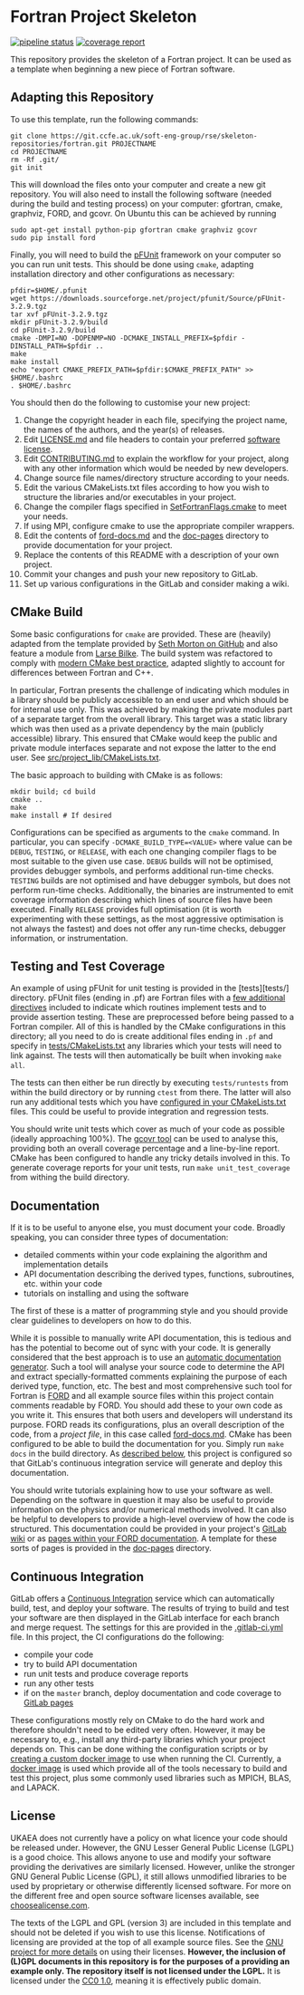 # Fortran Project Skeleton

[![pipeline status](https://git.ccfe.ac.uk/%{project_path}/badges/%{default_branch}/pipeline.svg)](https://git.ccfe.ac.uk/%{project_path}/pipelines)
[![coverage report](https://git.ccfe.ac.uk/soft-eng-group/rse/skeleton-repositories/fortran/badges/master/coverage.svg)](https://git.ccfe.ac.uk/soft-eng-group/rse/skeleton-repositories/fortran/commits/master)

This repository provides the skeleton of a Fortran project. It can be
used as a template when beginning a new piece of Fortran software.


## Adapting this Repository

To use this template, run the following commands:
```
git clone https://git.ccfe.ac.uk/soft-eng-group/rse/skeleton-repositories/fortran.git PROJECTNAME
cd PROJECTNAME
rm -Rf .git/
git init
```
This will download the files onto your computer and create a new git
repository. You will also need to install the following software
(needed during the build and testing process) on your computer:
gfortran, cmake, graphviz, FORD, and gcovr. On Ubuntu this can be
achieved by running
```
sudo apt-get install python-pip gfortran cmake graphviz gcovr
sudo pip install ford
```
Finally, you will need to build the
[pFUnit](http://pfunit.sourceforge.net/) framework on your computer so
you can run unit tests. This should be done using `cmake`, adapting
installation directory and other configurations as necessary:
```
pfdir=$HOME/.pfunit
wget https://downloads.sourceforge.net/project/pfunit/Source/pFUnit-3.2.9.tgz
tar xvf pFUnit-3.2.9.tgz
mkdir pFUnit-3.2.9/build
cd pFUnit-3.2.9/build
cmake -DMPI=NO -DOPENMP=NO -DCMAKE_INSTALL_PREFIX=$pfdir -DINSTALL_PATH=$pfdir ..
make
make install
echo "export CMAKE_PREFIX_PATH=$pfdir:$CMAKE_PREFIX_PATH" >> $HOME/.bashrc
. $HOME/.bashrc
```

You should then do the following to customise your new project:

1. Change the copyright header in each file, specifying the project
   name, the names of the authors, and the year(s) of releases.
2. Edit [LICENSE.md](LICENSE.md) and file headers to contain your
   preferred [software license](#license).
3. Edit [CONTRIBUTING.md](CONTRIBUTING.md) to explain the workflow for
   your project, along with any other information which would be
   needed by new developers.
4. Change source file names/directory structure according to your needs.
4. Edit the various CMakeLists.txt files according to how you wish to
   structure the libraries and/or executables in your project.
5. Change the compiler flags specified in
   [SetFortranFlags.cmake](cmake/Modules/SetFortranFlags.cmake) to
   meet your needs.
6. If using MPI, configure cmake to use the appropriate compiler
   wrappers.
7. Edit the contents of [ford-docs.md](ford-docs.md) and the
   [doc-pages](doc-pages) directory to provide documentation for your
   project.
8. Replace the contents of this README with a description of your own project.
9. Commit your changes and push your new repository to GitLab.
10. Set up various configurations in the GitLab and consider making a
    wiki.


## CMake Build

Some basic configurations for `cmake` are provided. These are
(heavily) adapted from the template provided by [Seth Morton on
GitHub](https://github.com/SethMMorton/cmake_fortran_template) and
also feature a module from [Larse
Bilke](https://github.com/bilke/cmake-modules). The build system was
refactored to comply with [modern CMake best
practice](https://pabloariasal.github.io/2018/02/19/its-time-to-do-cmake-right/),
adapted slightly to account for differences between Fortran and C++.

In particular, Fortran presents the challenge of indicating which
modules in a library should be publicly accessible to an end user and
which should be for internal use only. This was achieved by making the
private modules part of a separate target from the overall
library. This target was a static library which was then used as a
private dependency by the main (publicly accessible) library. This
ensured that CMake would keep the public and private module interfaces
separate and not expose the latter to the end user. See
[src/project_lib/CMakeLists.txt](src/project_lib/CMakeLists.txt).

The basic approach to building with CMake is as follows:
```
mkdir build; cd build
cmake ..
make
make install # If desired
```

Configurations can be specified as arguments to the `cmake`
command. In particular, you can specify `-DCMAKE_BUILD_TYPE=<VALUE>`
where value can be `DEBUG`, `TESTING`, or `RELEASE`, with each one
changing compiler flags to be most suitable to the given use
case. `DEBUG` builds will not be optimised, provides debugger symbols,
and performs additional run-time checks. `TESTING` builds are not
optimised and have debugger symbols, but does not perform run-time
checks. Additionally, the binaries are instrumented to emit coverage
information describing which lines of source files have been
executed. Finally `RELEASE` provides full optimisation (it is worth
experimenting with these settings, as the most aggressive optimisation
is not always the fastest) and does not offer any run-time checks,
debugger information, or instrumentation.


## Testing and Test Coverage

An example of using pFUnit for unit testing is provided in the
[tests][tests/] directory. pFUnit files (ending in .pf) are Fortran
files with a [few additional
directives](http://pfunit.sourceforge.net/page_pFUnitParser.html)
included to indicate which routines implement tests and to provide
assertion testing. These are preprocessed before being passed to a
Fortran compiler. All of this is handled by the CMake configurations
in this directory; all you need to do is create additional files
ending in `.pf` and specify in
[tests/CMakeLists.txt](tests/CMakeLists.txt) any libraries which your
tests will need to link against. The tests will then automatically be
built when invoking `make all`.

The tests can then either be run directly by executing
`tests/runtests` from within the build directory or by running `ctest`
from there. The latter will also run any additional tests which you
have [configured in your
CMakeLists.txt](https://gitlab.kitware.com/cmake/community/wikis/doc/ctest/Testing-With-CTest)
files. This could be useful to provide integration and regression
tests.

You should write unit tests which cover as much of your code as
possible (ideally approaching 100%). The [gcovr
tool](https://www.gcovr.com/en/stable/) can be used to analyse this,
providing both an overall coverage percentage and a line-by-line
report. CMake has been configured to handle any tricky details
involved in this. To generate coverage reports for your unit tests,
run `make unit_test_coverage` from withing the build directory.


## Documentation

If it is to be useful to anyone else, you must document your
code. Broadly speaking, you can consider three types of documentation:

- detailed comments within your code explaining the algorithm 
  and implementation details
- API documentation describing the derived types, functions, 
  subroutines, etc. within your code
- tutorials on installing and using the software

The first of these is a matter of programming style and you
should provide clear guidelines to developers on how to do this.

While it is possible to manually write API documentation, this is
tedious and has the potential to become out of sync with your code. It
is generally considered that the best approach is to use an [automatic
documentation
generator](https://en.wikipedia.org/wiki/Documentation_generator). Such
a tool will analyse your source code to determine the API and extract
specially-formatted comments explaining the purpose of each derived
type, function, etc. The best and most comprehensive such tool for
Fortran is [FORD](https://github.com/Fortran-FOSS-Programmers/ford)
and all example source files within this project contain comments
readable by FORD. You should add these to your own code as you write
it. This ensures that both users and developers will understand its
purpose. FORD reads its configurations, plus an overall description of
the code, from a _project file_, in this case called
[ford-docs.md](ford-docs.md). CMake has been configured to be able to
build the documentation for you. Simply run `make docs` in the build
directory. As [described below](#continuous-integration), this project
is configured so that GitLab's continuous integration service will
generate and deploy this documentation.

You should write tutorials explaining how to use your software as
well. Depending on the software in question it may also be useful to
provide information on the physics and/or numerical methods
involved. It can also be helpful to developers to provide a high-level
overview of how the code is structured. This documentation could be
provided in your project's [GitLab
wiki](https://docs.gitlab.com/ee/user/project/wiki/) or as [pages
within your FORD
documentation](https://github.com/Fortran-FOSS-Programmers/ford/wiki/Writing-Pages).
A template for these sorts of pages is provided in the
[doc-pages](doc-pages/) directory.


## Continuous Integration

GitLab offers a [Continuous
Integration](https://git.ccfe.ac.uk/help/ci/README.md) service which
can automatically build, test, and deploy your software. The results of
trying to build and test your software are then displayed in the
GitLab interface for each branch and merge request. The settings for
this are provided in the [.gitlab-ci.yml](.gitlab-ci.yml) file. In
this project, the CI configurations do the following:

- compile your code
- try to build API documentation
- run unit tests and produce coverage reports
- run any other tests
- if on the `master` branch, deploy documentation and code coverage to [GitLab pages](https://git.ccfe.ac.uk/help/user/project/pages/index.md)

These configurations mostly rely on CMake to do the hard work and
therefore shouldn't need to be edited very often. However, it may be
necessary to, e.g., install any third-party libraries which your
project depends on. This can be done withing the configuration scripts
or by [creating a custom docker
image](https://git.ccfe.ac.uk/soft-eng-group/rse/continuous-integration/custom-docker-image)
to use when running the CI. Currently, a [docker
image](https://cloud.docker.com/u/cmacmackin/repository/docker/cmacmackin/fortran-env)
is used which provide all of the tools necessary to build and test
this project, plus some commonly used libraries such as MPICH, BLAS,
and LAPACK.


## License

UKAEA does not currently have a policy on what licence your code
should be released under. However, the GNU Lesser General Public
License (LGPL) is a good choice. This allows anyone to use and modify
your software providing the derivatives are similarly
licensed. However, unlike the stronger GNU General Public License
(GPL), it still allows unmodified libraries to be used by proprietary
or otherwise differently licensed software. For more on the different
free and open source software licenses available, see
[choosealicense.com](https://choosealicense.com/licenses/).

The texts of the LGPL and GPL (version 3) are included in this
template and should not be deleted if you wish to use this
license. Notifications of licensing are provided at the top of all
example source files. See the [GNU project for more
details](https://www.gnu.org/licenses/gpl-howto.html) on using their
licenses. __However, the inclusion of (L)GPL documents in this
repository is for the purposes of a providing an example only. The
repository itself is not licensed under the LGPL.__ It is licensed
under the [CC0
1.0](https://creativecommons.org/publicdomain/zero/1.0/), meaning it
is effectively public domain.
